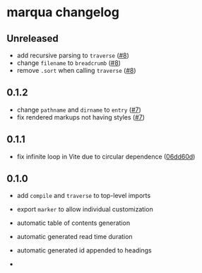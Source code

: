 # marqua changelog

## Unreleased

- add recursive parsing to `traverse` ([#8](https://github.com/ignatiusmb/marqua/pull/8))
- change `filename` to `breadcrumb` ([#8](https://github.com/ignatiusmb/marqua/pull/8))
- remove `.sort` when calling `traverse` ([#8](https://github.com/ignatiusmb/marqua/pull/8))

## 0.1.2

- change `pathname` and `dirname` to `entry` ([#7](https://github.com/ignatiusmb/marqua/pull/7))
- fix rendered markups not having styles ([#7](https://github.com/ignatiusmb/marqua/pull/7))

## 0.1.1

- fix infinite loop in Vite due to circular dependence ([06dd60d](06dd60d9eddf6c0125f91088117f21119b66f71a))

## 0.1.0

- add `compile` and `traverse` to top-level imports
- export `marker` to allow individual customization
- automatic table of contents generation
- automatic generated read time duration
- automatic generated id appended to headings

-
